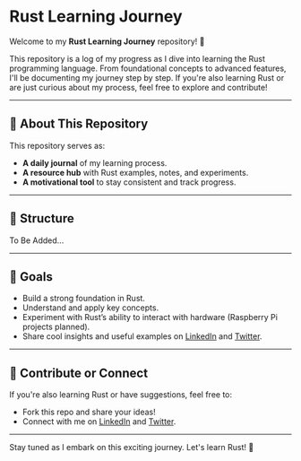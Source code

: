# Rust Learning Journey

Welcome to my **Rust Learning Journey** repository! 🚀

This repository is a log of my progress as I dive into learning the Rust programming language. From foundational concepts to advanced features, I'll be documenting my journey step by step. If you're also learning Rust or are just curious about my process, feel free to explore and contribute!

---

## 📖 About This Repository

This repository serves as:

- **A daily journal** of my learning process.
- **A resource hub** with Rust examples, notes, and experiments.
- **A motivational tool** to stay consistent and track progress.

---

## 📂 Structure

To Be Added...

---

## 🌟 Goals

- Build a strong foundation in Rust.
- Understand and apply key concepts.
- Experiment with Rust’s ability to interact with hardware (Raspberry Pi projects planned).
- Share cool insights and useful examples on [LinkedIn](https://www.linkedin.com/in/bitnician/) and [Twitter](https://x.com).

---

## 🤝 Contribute or Connect

If you're also learning Rust or have suggestions, feel free to:

- Fork this repo and share your ideas!
- Connect with me on [LinkedIn](https://www.linkedin.com/in/bitnician/) and [Twitter](https://x.com).

---

Stay tuned as I embark on this exciting journey. Let's learn Rust! 🦀

